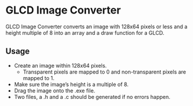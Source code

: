 # GLCD Image Converter

GLCD Image Converter converts an image with 128x64 pixels or less and a height multiple of 8 into an array and a draw function for a GLCD.

## Usage

- Create an image within 128x64 pixels.
    - Transparent pixels are mapped to 0 and non-transparent pixels are mapped to 1.
- Make sure the image’s height is a multiple of 8.
- Drag the image onto the .exe file.
- Two files, a .h and a .c should be generated if no errors happen.
